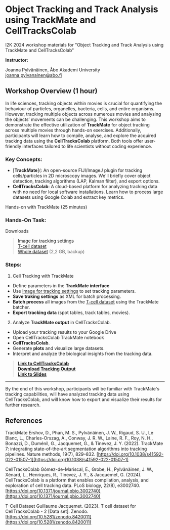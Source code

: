 # Object Tracking and Track Analysis using TrackMate and CellTracksColab

I2K 2024 workshop materials for "Object Tracking and Track Analysis using TrackMate and CellTracksColab"

**Instructor:**

Joanna Pylvänäinen, Åbo Akademi University  
joanna.pylvanainen@abo.fi  

## Workshop Overview (1 hour)

In life sciences, tracking objects within movies is crucial for quantifying the behaviour of particles, organelles, bacteria, cells, and entire organisms. However, tracking multiple objects across numerous movies and analysing the objects’ movements can be challenging. This workshop aims to demonstrate the effective utilization of **TrackMate** for object tracking across multiple movies through hands-on exercises. Additionally, participants will learn how to compile, analyse, and explore the acquired tracking data using the **CellTracksColab** platform. Both tools offer user-friendly interfaces tailored to life scientists without coding experience.

### Key Concepts:
- [**TrackMate**](: An open-source FIJI/ImageJ plugin for tracking cells/particles in 2D microscopy images. We'll briefly cover object detection, tracking algorithms (LAP, Kalman filter), and export options.
- **CellTracksColab**: A cloud-based platform for analyzing tracking data with no need for local software installations. Learn how to process large datasets using Google Colab and extract key metrics.

Hands-on with TrackMate (25 minutes)

### Hands-On Task:
Downloads

> [Image for tracking settings](https://abofi-my.sharepoint.com/:i:/g/personal/joanna_pylvanainen_abo_fi/ERvu_iiIWvBMo2Bnrk9bf7kB69vlmMwmCKNbxbDaP-1APQ?e=yqmxpc) <br>
> [T-cell dataset](https://abofi-my.sharepoint.com/:f:/g/personal/joanna_pylvanainen_abo_fi/Eqq_uT6T5pNAsGPt6wKYlAQBTnQx4cxu6uAGb2SmiyFSlQ?e=kDtrcc) <br>
> [Whole dataset](https://abofi-my.sharepoint.com/:f:/g/personal/joanna_pylvanainen_abo_fi/EmFrrkXC_R5Fq5rMFkBmmoABJQXFpE7kwXQ9z1lOYh_-OA?e=CIe7rj) (2,2 GB, backup)

### Steps:
1. Cell Tracking with TrackMate
- Define parameters in the **TrackMate interface**
- Use [Image for tracking settings](https://abofi-my.sharepoint.com/:i:/g/personal/joanna_pylvanainen_abo_fi/ERvu_iiIWvBMo2Bnrk9bf7kB69vlmMwmCKNbxbDaP-1APQ?e=yqmxpc) to set tracking parameters.
- **Save traking settings** as XML for batch processing.
- **Batch process** all images from the [T-cell dataset](https://abofi-my.sharepoint.com/:f:/g/personal/joanna_pylvanainen_abo_fi/Eqq_uT6T5pNAsGPt6wKYlAQBTnQx4cxu6uAGb2SmiyFSlQ?e=kDtrcc) using the TrackMate batcher.
- **Export tracking data** (spot tables, track tables, movies).

2. Analyze **TrackMate output** in CellTracksColab.

- Upload your tracking results to your Google Drive
- Open CellTracksColab TrackMate notebook 
- **CellTracksColab**.
- Generate **plots** and visualize large datasets.
- Interpret and analyze the biological insights from the tracking data.

> **[Link to CellTracksColab](https://github.com/CellMigrationLab/CellTracksColab)**  
> **[Download Tracking Output](https://drive.google.com/drive/folders/1UcIp-HBMeizYnuVLvrC5zqIQbLAZYpxG?usp=sharing)**  
> **[Link to Slides](https://drive.google.com/file/d/1P0s1Uy419S7hgleyeX3YkTN33DviiwVO/view?usp=sharing)**  

---

By the end of this workshop, participants will be familiar with TrackMate's tracking capabilities, will have analyzed tracking data using CellTracksColab, and will know how to export and visualize their results for further research.

## References
TrackMate
Ershov, D., Phan, M. S., Pylvänäinen, J. W., Rigaud, S. U., Le Blanc, L., Charles-Orszag, A., Conway, J. R. W., Laine, R. F., Roy, N. H., Bonazzi, D., Duménil, G., Jacquemet, G., & Tinevez, J. Y. (2022). TrackMate 7: integrating state-of-the-art segmentation algorithms into tracking pipelines. Nature methods, 19(7), 829–832. [https://doi.org/10.1038/s41592-022-01507-1](https://doi.org/10.1038/s41592-022-01507-1)

CellTracksColab
Gómez-de-Mariscal, E., Grobe, H., Pylvänäinen, J. W., Xénard, L., Henriques, R., Tinevez, J. Y., & Jacquemet, G. (2024). CellTracksColab is a platform that enables compilation, analysis, and exploration of cell tracking data. PLoS biology, 22(8), e3002740. [https://doi.org/10.1371/journal.pbio.3002740](https://doi.org/10.1371/journal.pbio.3002740)

T-Cell Dataset
Guillaume Jacquemet. (2023). T cell dataset for CellTracksColab - 2 [Data set]. Zenodo. [https://doi.org/10.5281/zenodo.8420011](https://doi.org/10.5281/zenodo.8420011)
